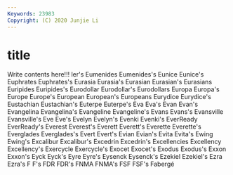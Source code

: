 ```yaml
---
Keywords: 23983
Copyright: (C) 2020 Junjie Li
---
```


# title

Write contents here!!!
ler's 
Eumenides 
Eumenides's 
Eunice 
Eunice's
Euphrates 
Euphrates's 
Eurasia 
Eurasia's 
Eurasian 
Eurasian's 
Eurasians 
Euripides 
Euripides's 
Eurodollar
Eurodollar's 
Eurodollars 
Europa 
Europa's 
Europe 
Europe's 
European 
European's 
Europeans 
Eurydice
Eurydice's 
Eustachian 
Eustachian's 
Euterpe 
Euterpe's 
Eva 
Eva's 
Evan 
Evan's 
Evangelina
Evangelina's 
Evangeline 
Evangeline's 
Evans 
Evans's 
Evansville 
Evansville's 
Eve 
Eve's 
Evelyn
Evelyn's 
Evenki 
Evenki's 
EverReady 
EverReady's 
Everest 
Everest's 
Everett 
Everett's 
Everette
Everette's 
Everglades 
Everglades's 
Evert 
Evert's 
Evian 
Evian's 
Evita 
Evita's 
Ewing
Ewing's 
Excalibur 
Excalibur's 
Excedrin 
Excedrin's 
Excellencies 
Excellency 
Excellency's 
Exercycle 
Exercycle's
Exocet 
Exocet's 
Exodus 
Exodus's 
Exxon 
Exxon's 
Eyck 
Eyck's 
Eyre 
Eyre's
Eysenck 
Eysenck's 
Ezekiel 
Ezekiel's 
Ezra 
Ezra's 
F 
F's 
FDR 
FDR's
FNMA 
FNMA's 
FSF 
FSF's 
Fabergé 
